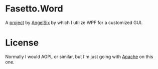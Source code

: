 # Fasetto.Word

A [project](https://www.youtube.com/playlist?list=PLrW43fNmjaQVYF4zgsD0oL9Iv6u23PI6M)
by [AngelSix](https://www.youtube.com/@AngelSix) by which I utilize WPF for a
customized GUI.

# License

Normally I would AGPL or similar, but I'm just going with [Apache](LICENSE.txt) on this one.
